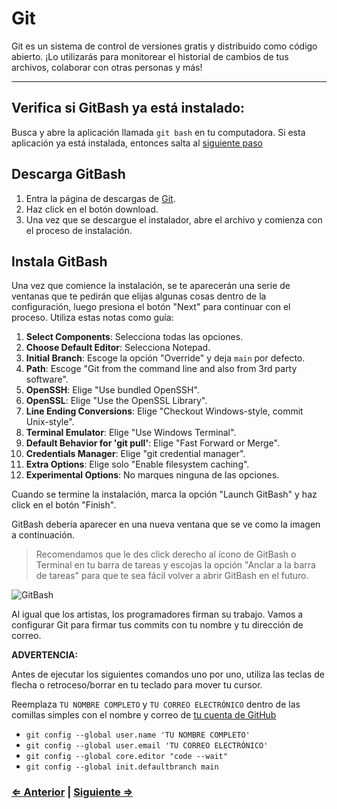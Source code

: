 ﻿# Git

Git es un sistema de control de versiones gratis y distribuido como código abierto. ¡Lo utilizarás para monitorear el historial de cambios de tus archivos, colaborar con otras personas y más!

---

## Verifica si GitBash ya está instalado:

Busca y abre la aplicación llamada `git bash` en tu computadora. Si esta aplicación ya está instalada, entonces salta al [siguiente paso](./2-gh.md)

## Descarga GitBash

1. Entra la página de descargas de [Git](https://git-scm.com/downloads).
1. Haz click en el botón download.
1. Una vez que se descargue el instalador, abre el archivo y comienza con el proceso de instalación.

## Instala GitBash

Una vez que comience la instalación, se te aparecerán una serie de ventanas que te pedirán que elijas algunas cosas dentro de la configuración, luego presiona el botón "Next" para continuar con el proceso. Utiliza estas notas como guía:

1. **Select Components**: Selecciona todas las opciones.
2. **Choose Default Editor**: Selecciona Notepad.
3. **Initial Branch**: Escoge la opción "Override" y deja `main` por defecto.
4. **Path**: Escoge "Git from the command line and also from 3rd party software".
5. **OpenSSH**: Elige "Use bundled OpenSSH".
6. **OpenSSL**: Elige "Use the OpenSSL Library".
7. **Line Ending Conversions**: Elige "Checkout Windows-style, commit Unix-style".
8. **Terminal Emulator**: Elige "Use Windows Terminal".
9. **Default Behavior for 'git pull'**: Elige "Fast Forward or Merge".
10. **Credentials Manager**: Elige "git credential manager".
11. **Extra Options**: Elige solo "Enable filesystem caching".
12. **Experimental Options**: No marques ninguna de las opciones.

Cuando se termine la instalación, marca la opción "Launch GitBash" y haz click en el botón "Finish".

GitBash debería aparecer en una nueva ventana que se ve como la imagen a continuación.

> Recomendamos que le des click derecho al ícono de GitBash o Terminal en tu barra de tareas y escojas la opción "Anclar a la barra de tareas" para que te sea fácil volver a abrir GitBash en el futuro.

![GitBash](./gb-base.png)

Al igual que los artistas, los programadores firman su trabajo. Vamos a configurar Git para firmar tus commits con tu nombre y tu dirección de correo.

**ADVERTENCIA:**

Antes de ejecutar los siguientes comandos uno por uno, utiliza las teclas de flecha o retroceso/borrar en tu teclado para mover tu cursor.

Reemplaza `TU NOMBRE COMPLETO` y `TU CORREO ELECTRÓNICO` dentro de las comillas simples con el nombre y correo de [tu cuenta de GitHub](https://github.com/settings/profile)

- `git config --global user.name 'TU NOMBRE COMPLETO'`
- `git config --global user.email 'TU CORREO ELECTRÓNICO'`
- `git config --global core.editor "code --wait"`
- `git config --global init.defaultbranch main`

### [⇐ Anterior](./README.md) | [Siguiente ⇒](./2-gh.md)

